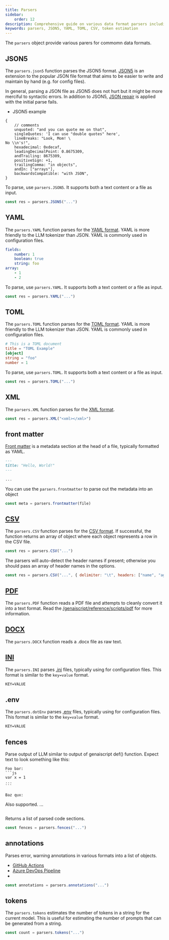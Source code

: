 ```yaml
---
title: Parsers
sidebar:
    order: 12
description: Comprehensive guide on various data format parsers including JSON5, YAML, TOML, CSV, PDF, DOCX, and token estimation for LLM.
keywords: parsers, JSON5, YAML, TOML, CSV, token estimation
---
```


The `parsers` object provide various parers for commomn data formats.

## JSON5

The `parsers.json5` function parses the JSON5 format.
[JSON5](https://json5.org/) is an extension to the popular JSON file format that aims to be easier to write and maintain by hand (e.g. for config files).

In general, parsing a JSON file as JSON5 does not hurt but it might be more merciful
to syntactic errors. In addition to JSON5, [JSON repair](https://www.npmjs.com/package/jsonrepair) is applied with the initial parse fails.

-   JSON5 example

```json5
{
    // comments
    unquoted: "and you can quote me on that",
    singleQuotes: 'I can use "double quotes" here',
    lineBreaks: "Look, Mom! \
No \\n's!",
    hexadecimal: 0xdecaf,
    leadingDecimalPoint: 0.8675309,
    andTrailing: 8675309,
    positiveSign: +1,
    trailingComma: "in objects",
    andIn: ["arrays"],
    backwardsCompatible: "with JSON",
}
```

To parse, use `parsers.JSON5`. It supports both a text content or a file as input.

```js
const res = parsers.JSON5("...")
```

## YAML

The `parsers.YAML` function parses for the [YAML format](/genaiscript/reference/scripts/yaml).
YAML is more friendly to the LLM tokenizer than JSON. YAML is commonly used in configuration
files.

```yaml
fields:
    number: 1
    boolean: true
    string: foo
array:
    - 1
    - 2
```

To parse, use `parsers.YAML`. It supports both a text content or a file as input.

```js
const res = parsers.YAML("...")
```

## TOML

The `parsers.TOML` function parses for the [TOML format](https://toml.io/).
YAML is more friendly to the LLM tokenizer than JSON. YAML is commonly used in configuration
files.

```toml
# This is a TOML document
title = "TOML Example"
[object]
string = "foo"
number = 1
```

To parse, use `parsers.TOML`. It supports both a text content or a file as input.

```js
const res = parsers.TOML("...")
```

## XML

The `parsers.XML` function parses for the [XML format](https://en.wikipedia.org/wiki/XML).

```js
const res = parsers.XML("<xml></xml>")
```

## front matter

[Front matter](https://jekyllrb.com/docs/front-matter/) is a metadata section at the head of a file, typically formatted as YAML.

```markdown
---
title: "Hello, World!"
---

...
```

You can use the `parsers.frontmatter` to parse out the metadata into an object

```js
const meta = parsers.frontmatter(file)
```

## [CSV](./csv.md)

The `parsers.CSV` function parses for the [CSV format](https://en.wikipedia.org/wiki/Comma-separated_values). If successful, the function returns an array of object where each object represents a row in the CSV file.

```js
const res = parsers.CSV("...")
```

The parsers will auto-detect the header names if present; otherwise you should
pass an array of header names in the options.

```js
const res = parsers.CSV("...", { delimiter: "\t", headers: ["name", "age"] })
```

## [PDF](./pdf.md)

The `parsers.PDF` function reads a PDF file and attempts to cleanly convert it into a text format. Read the [/genaiscript/reference/scripts/pdf](/genaiscript/reference/scripts/pdf) for more information.

## [DOCX](./docx.md)

The `parsers.DOCX` function reads a .docx file as raw text.

## [INI](./ini.md)

The `parsers.INI` parses [.ini](https://en.wikipedia.org/wiki/INI_file) files, typically
using for configuration files. This format is similar to the `key=value` format.

```txt
KEY=VALUE
```

## .env

The `parsers.dotEnv` parses [.env](https://www.dotenv.org/) files, typically
using for configuration files. This format is similar to the `key=value` format.

```txt
KEY=VALUE
```

## fences

Parse output of LLM similar to output of genaiscript def() function.
Expect text to look something like this:

````
Foo bar:
```js
var x = 1
...
```

Baz qux:
````

Also supported.
...

```

```

Returns a list of parsed code sections.

```js
const fences = parsers.fences("...")
```

## annotations

Parses error, warning annotations in various formats
into a list of objects.

-   [GitHub Actions](https://docs.github.com/en/actions/using-workflows/workflow-commands-for-github-actions)
-   [Azure DevOps Pipeline](https://learn.microsoft.com/en-us/azure/devops/pipelines/scripts/logging-commands?view=azure-devops&tabs=bash#example-log-a-warning-about-a-specific-place-in-a-file)
-

```js
const annotations = parsers.annotations("...")
```

## tokens

The `parsers.tokens` estimates the number of tokens in a string
for the current model. This is useful for estimating the number of prompts that can be generated from a string.

```js
const count = parsers.tokens("...")
```
